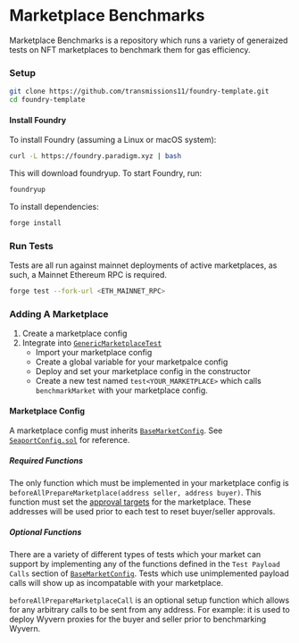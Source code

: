 # Marketplace Benchmarks

Marketplace Benchmarks is a repository which runs a variety of generaized tests on NFT marketplaces to benchmark them for gas efficiency.

### Setup

```sh
git clone https://github.com/transmissions11/foundry-template.git
cd foundry-template
```

#### Install Foundry
To install Foundry (assuming a Linux or macOS system):

```bash
curl -L https://foundry.paradigm.xyz | bash
```

This will download foundryup. To start Foundry, run:

```bash
foundryup
```

To install dependencies:

```bash
forge install
```

### Run Tests
Tests are all run against mainnet deployments of active marketplaces, as such, a Mainnet Ethereum RPC is required.
```bash
forge test --fork-url <ETH_MAINNET_RPC>
```

### Adding A Marketplace
1. Create a marketplace config
2. Integrate into [`GenericMarketplaceTest`](test/GenericMarketplaceTest.t.sol)
    - Import your marketplace config
    - Create a global variable for your marketpalce config
    - Deploy and set your marketplace config in the constructor
    - Create a new test named `test<YOUR_MARKETPLACE>` which calls `benchmarkMarket` with your marketplace config.

#### Marketplace Config
A marketplace config must inherits [`BaseMarketConfig`](src/BaseMarketConfig.sol). See [`SeaportConfig.sol`](src/marketplaces/seaport/SeaportConfig.sol) for reference.
##### Required Functions
The only function which must be implemented in your marketplace config is `beforeAllPrepareMarketplace(address seller, address buyer)`. This function must set the [approval targets](src/BaseMarketConfig.sol#L14-L26) for the marketplace. These addresses will be used prior to each test to reset buyer/seller approvals.

##### Optional Functions
There are a variety of different types of tests which your market can support by implementing any of the functions defined in the `Test Payload Calls` section of [`BaseMarketConfig`](src/BaseMarketConfig.sol). Tests which use unimplemented payload calls will show up as incompatable with your marketplace.

`beforeAllPrepareMarketplaceCall` is an optional setup function which allows for any arbitrary calls to be sent from any address. For example: it is used to deploy Wyvern proxies for the buyer and seller prior to benchmarking Wyvern.

